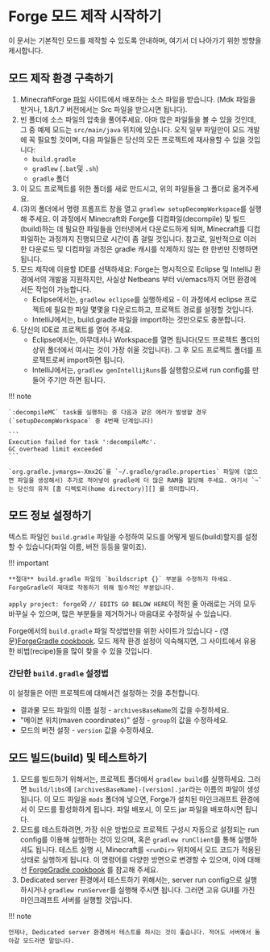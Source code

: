 Forge 모드 제작 시작하기
==========================

이 문서는 기본적인 모드를 제작할 수 있도록 안내하며, 여기서 더 나아가기 위한 방향을 제시합니다.

모드 제작 환경 구축하기
--------------------

1. MinecraftForge [파일][files] 사이트에서 배포하는 소스 파일을 받습니다. (Mdk 파일을 받거나, 1.8/1.7 버전에서는 Src 파일을 받으시면 됩니다).
2. 빈 폴더에 소스 파일의 압축을 풀어주세요. 아마 많은 파일들을 볼 수 있을 것인데, 그 중 예제 모드는 `src/main/java` 위치에 있습니다. 오직 일부 파일만이 모드 개발에 꼭 필요할 것이며, 다음 파일들은 당신의 모든 프로젝트에 재사용할 수 있을 것입니다:
    * `build.gradle`
    * `gradlew` (`.bat`및 `.sh`)
    * `gradle` 폴더
3. 이 모드 프로젝트를 위한 폴더를 새로 만드시고, 위의 파일들을 그 폴더로 옮겨주세요.
4. (3)의 폴더에서 명령 프롬프트 창을 열고 `gradlew setupDecompWorkspace`를 실행해 주세요. 이 과정에서 Minecraft와 Forge를 디컴파일(decompile) 및 빌드(build)하는 데 필요한 파일들을 인터넷에서 다운로드하게 되며, Minecraft를 디컴파일하는 과정까지 진행되므로 시간이 좀 걸릴 것입니다. 참고로, 일반적으로 이러한 다운로드 및 디컴파일 과정은 gradle 캐시를 삭제하지 않는 한 한번만 진행하면 됩니다.
5. 모드 제작에 이용할 IDE를 선택하세요: Forge는 명시적으로 Eclipse 및 IntelliJ 환경에서의 개발을 지원하지만, 사실상 Netbeans 부터 vi/emacs까지 어떤 환경에서든 작업이 가능합니다.
    * Eclipse에서는, `gradlew eclipse`를 실행하세요 - 이 과정에서 eclipse 프로젝트에 필요한 파일 몇몇을 다운로드하고, 프로젝트 경로를 설정할 것입니다.
    * IntelliJ에서는, build.gradle 파일을 import하는 것만으로도 충분합니다.
6. 당신의 IDE로 프로젝트를 열어 주세요.
    * Eclipse에서는, 아무데서나 Workspace를 열면 됩니다(모드 프로젝트 폴더의 상위 폴더에서 여시는 것이 가장 쉬울 것입니다). 그 후 모드 프로젝트 폴더를 프로젝트로써 import하면 됩니다.
    * IntelliJ에서는, `gradlew genIntellijRuns`를 실행함으로써 run config를 만들어 주기만 하면 됩니다.

!!! note

    `:decompileMC` task를 실행하는 중 다음과 같은 에러가 발생할 경우 (`setupDecompWorkspace` 중 4번째 단계입니다)

    ```
    Execution failed for task ':decompileMc'.
    GC overhead limit exceeded
    ```

    `org.gradle.jvmargs=-Xmx2G`를 `~/.gradle/gradle.properties` 파일에 (없으면 파일을 생성해서) 추가로 적어넣어 gradle에 더 많은 RAM을 할당해 주세요. 여기서 `~` 는 당신의 유저 [홈 디렉토리(home directory)][] 를 의미합니다.


[home directory]: https://ko.wikipedia.org/wiki/%ED%99%88_%EB%94%94%EB%A0%89%ED%84%B0%EB%A6%AC#%EC%9A%B4%EC%98%81%20%EC%B2%B4%EC%A0%9C%EB%B3%84%20%EA%B8%B0%EB%B3%B8%20%ED%99%88%20%EB%94%94%EB%A0%89%ED%84%B0%EB%A6%AC "운영 체제별 홈 디렉토리"
[files]: http://files.minecraftforge.net "Forge 파일 배포 사이트"

모드 정보 설정하기
--------------------------------

텍스트 파일인 `build.gradle` 파일을 수정하여 모드를 어떻게 빌드(build)할지를 설정할 수 있습니다(파일 이름, 버전 등등을 말이죠).

!!! important

    **절대** build.gradle 파일의 `buildscript {}` 부분을 수정하지 마세요. ForgeGradle이 제대로 작동하기 위해 필수적인 부분입니다.

`apply project: forge`와 `// EDITS GO BELOW HERE`이 적힌 줄 아래로는 거의 모두 바꾸실 수 있으며, 많은 부분들을 제거하거나 마음대로 수정하실 수 있습니다.

Forge에서의 `build.gradle` 파일 작성법만을 위한 사이트가 있습니다 - (영문)[ForgeGradle cookbook][]. 모드 제작 환경 설정이 익숙해지면, 그 사이트에서 유용한 비법(recipe)들을 많이 찾을 수 있을 것입니다.

[forgegradle cookbook]: https://forgegradle.readthedocs.org/en/latest/cookbook/ "The ForgeGradle cookbook"

### 간단한 `build.gradle` 설정법

이 설정들은 어떤 프로젝트에 대해서건 설정하는 것을 추천합니다.

* 결과물 모드 파일의 이름 설정 - `archivesBaseName`의 값을 수정하세요.
* "메이븐 위치(maven coordinates)" 설정 - `group`의 값을 수정하세요.
* 모드의 버전 설정 - `version` 값을 수정하세요.

모드 빌드(build) 및 테스트하기
-----------------------------

1. 모드를 빌드하기 위해서는, 프로젝트 폴더에서 `gradlew build`를 실행하세요. 그러면 `build/libs`에 `[archivesBaseName]-[version].jar`라는 이름의 파일이 생성됩니다. 이 모드 파일을 `mods` 폴더에 넣으면, Forge가 설치된 마인크래프트 환경에서 이 모드를 활성화하게 됩니다. 파일 배포시, 이 모드 jar 파일을 배포하시면 됩니다.
2. 모드를 테스트하려면, 가장 쉬운 방법으로 프로젝트 구성시 자동으로 설정되는 run config를 이용해 실행하는 것이 있으며, 혹은 `gradlew runClient`를 통해 실행하셔도 됩니다. 테스트 실행 시, Minecraft를 `<runDir>` 위치에서 모드 코드가 적용된 상태로 실행하게 됩니다. 이 명령어를 다양한 방면으로 변경할 수 있으며, 이에 대해선 [ForgeGradle cookbook][] 를 참고해 주세요.
3. Dedicated server 환경에서 테스트하기 위해서는, server run config으로 실행하시거나 `gradlew runServer`를 실행해 주시면 됩니다. 그러면 고유 GUI를 가진 마인크래프트 서버를 실행할 것입니다.

!!! note

    언제나, Dedicated server 환경에서 테스트를 하시는 것이 좋습니다. 적어도 서버에서 돌아갈 모드라면 말입니다.
